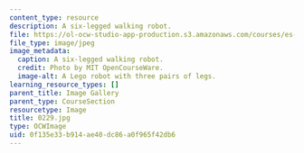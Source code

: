 ```yaml
---
content_type: resource
description: A six-legged walking robot.
file: https://ol-ocw-studio-app-production.s3.amazonaws.com/courses/es-293-lego-robotics-spring-2007/0f135e33b914ae40dc86a0f965f42db6_0229.jpg
file_type: image/jpeg
image_metadata:
  caption: A six-legged walking robot.
  credit: Photo by MIT OpenCourseWare.
  image-alt: A Lego robot with three pairs of legs.
learning_resource_types: []
parent_title: Image Gallery
parent_type: CourseSection
resourcetype: Image
title: 0229.jpg
type: OCWImage
uid: 0f135e33-b914-ae40-dc86-a0f965f42db6
---
```

